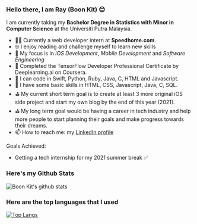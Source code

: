 ### Hello there, I am Ray (Boon Kit) 😊
I am currently taking my **Bachelor Degree in Statistics with Minor in Computer Science** at the Universiti Putra Malaysia.
- 👨‍💻 Currently a web developer intern at **Speedhome.com**.
- 🤓 I enjoy reading and challenge myself to learn new skills
- 🌱 My focus is in *iOS Development*, *Mobile Development* and *Software Engineering*
- 🌱 Completed the TensorFlow Developer Professional Certificate by Deeplearning.ai on Coursera.
- 🐣 I can code in Swift, Python, Ruby, Java, C, HTML and Javascript.
- 🐣 I have some basic skills in HTML, CSS, Javascript, Java, C, SQL.
- ⛳ My current short term goal is to create at least 3 more original iOS side project and start my own blog by the end of this year (2021). 
- ⛳️ My long term goal would be having a career in tech industry and help more people to start planning their goals and make progress towards their dreams.
- 📫 How to reach me: my [LinkedIn profile](https://www.linkedin.com/in/boon-kit-gan-64349b164/)

Goals Achieved:
- Getting a tech internship for my 2021 summer break ✅


### Here's my Github Stats
![Boon Kit's github stats](https://github-readme-stats.vercel.app/api?username=Ganthology&show_icons=true)
### Here are the top languages that I used
[![Top Langs](https://github-readme-stats.vercel.app/api/top-langs/?username=Ganthology)](https://github.com/Ganthology/github-readme-stats)

<!--
**Ganthology/Ganthology** is a ✨ _special_ ✨ repository because its `README.md` (this file) appears on your GitHub profile.

Here are some ideas to get you started:

- 🔭 I’m currently working on ...
- 🌱 I’m currently learning ...
- 👯 I’m looking to collaborate on ...
- 🤔 I’m looking for help with ...
- 💬 Ask me about ...
- 📫 How to reach me: ...
- 😄 Pronouns: ...
- ⚡ Fun fact: ...
-->
